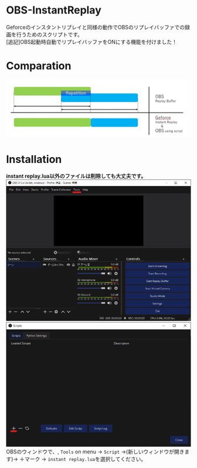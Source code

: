# OBS-InstantReplay
Geforceのインスタントリプレイと同様の動作でOBSのリプレイバッファでの録画を行うためのスクリプトです。  
[追記]OBS起動時自動でリプレイバッファをONにする機能を付けました！

# Comparation
![OBS VS GF](readme/comp.png)

# Installation
**instant replay.lua以外のファイルは削除しても大丈夫です。**
![Install1](readme/installation1.png)
![Install2](readme/installation2.png)
OBSのウィンドウで、, `Tools` on menu -> `Script` ->(新しいウィンドウが開きます)-> ＋マーク -> `instant replay.lua`を選択してください。
